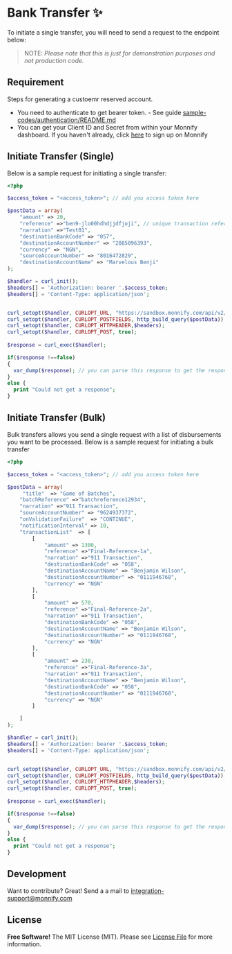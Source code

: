 # Bank Transfer  ✨
 
To initiate a single transfer,  you will need to send a request to the endpoint below:


> NOTE:
> *Please note that this is just for demonstration purposes and not production code.*
 

## Requirement

Steps for generating a custoemr reserved account.

- You need to authenticate to get bearer token. - See guide [sample-codes/authentication/README.md][l1] 
- You can get your Client ID and Secret from within your Monnify dashboard. If you haven't already, click [here](https://monnify.com/) to sign up on Monnify



## Initiate Transfer (Single)

Below is a sample request for initiating a single transfer:



```php
<?php

$access_token = "<access_token>"; // add you access token here

$postData = array(    
    "amount" => 20,
    "reference" =>"ben9-jlo00hdhdjjdfjoji", // unique transaction reference
    "narration" =>"Test01",
    "destinationBankCode" => "057",
    "destinationAccountNumber" => "2085096393",
    "currency" => "NGN",
    "sourceAccountNumber" => "8016472829",
    "destinationAccountName" => "Marvelous Benji" 
);

$handler = curl_init();
$headers[] = 'Authorization: bearer '.$access_token;
$headers[] = 'Content-Type: application/json';


curl_setopt($handler, CURLOPT_URL, "https://sandbox.monnify.com/api/v2/disbursements/single");
curl_setopt($handler, CURLOPT_POSTFIELDS, http_build_query($postData));
curl_setopt($handler, CURLOPT_HTTPHEADER,$headers);
curl_setopt($handler, CURLOPT_POST, true);
 
$response = curl_exec($handler); 

if($response !==false)
{
  var_dump($response); // you can parse this response to get the response body
}
else {
  print "Could not get a response";
}


 ```
 
  

## Initiate Transfer (Bulk)

Bulk transfers allows you send a single request with a list of disbursements you want to be processed. Below is a sample request for initiating a bulk transfer



```php
<?php

$access_token = "<access_token>"; // add you access token here

$postData = array(     
     "title"  => "Game of Batches",
    "batchReference" =>"batchreference12934",
    "narration" =>"911 Transaction",
    "sourceAccountNumber" => "9624937372",
    "onValidationFailure"  => "CONTINUE",
    "notificationInterval" => 10,
    "transactionList"  => [
    	[
	    	"amount" => 1300,
	    	"reference" =>"Final-Reference-1a",
	    	"narration" =>"911 Transaction",
	    	"destinationBankCode" => "058",
			"destinationAccountName" => "Benjamin Wilson",
	    	"destinationAccountNumber" => "0111946768",
	    	"currency" => "NGN"
    	],
		[
    		"amount" => 570,
	    	"reference" =>"Final-Reference-2a",
	    	"narration" =>"911 Transaction",
	    	"destinationBankCode" => "058",
			"destinationAccountName" => "Benjamin Wilson",
	    	"destinationAccountNumber" => "0111946768",
	    	"currency" => "NGN"
    	],
		[
    		"amount" => 230,
	    	"reference" =>"Final-Reference-3a",
	    	"narration" =>"911 Transaction",
			"destinationAccountName" => "Benjamin Wilson",
	    	"destinationBankCode" => "058",
	    	"destinationAccountNumber" => "0111946768",
	    	"currency" => "NGN"
    	]

   	]
);

$handler = curl_init();
$headers[] = 'Authorization: bearer '.$access_token;
$headers[] = 'Content-Type: application/json';


curl_setopt($handler, CURLOPT_URL, "https://sandbox.monnify.com/api/v2/disbursements/batch");
curl_setopt($handler, CURLOPT_POSTFIELDS, http_build_query($postData));
curl_setopt($handler, CURLOPT_HTTPHEADER,$headers);
curl_setopt($handler, CURLOPT_POST, true);
 
$response = curl_exec($handler); 

if($response !==false)
{
  var_dump($response); // you can parse this response to get the response body
}
else {
  print "Could not get a response";
}


 ```
 
  
## Development

Want to contribute? Great! Send a a mail to integration-support@monnify.com

## License
**Free Software!**
The MIT License (MIT). Please see [License File](LICENSE.md) for more information.

[link-author]: https://jimiejosh.com
 
   [l1]: <https://github.com/jimiejosh/monnify-php-sample-codes/tree/master/sample-codes/authentication/README.md>
   [l2]: <https://github.com/jimiejosh/monnify-php-sample-codes/tree/master/sample-codes/webhooks/README.md>
   [l3]: <https://github.com/jimiejosh/monnify-php-sample-codes/tree/master/sample-codes/reservedaccount/README.md>
   [l4]: <https://github.com/jimiejosh/monnify-php-sample-codes/tree/master/sample-codes/bankverification/README.md>
   [l5]: <https://github.com/jimiejosh/monnify-php-sample-codes/tree/master/sample-codes/transfer/README.md>
   [l6]: <https://github.com/jimiejosh/monnify-php-sample-codes/tree/master/sample-codes/card/README.md>
